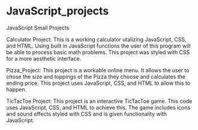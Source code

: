 # JavaScript_projects
JavaScript Small Projects

Calculator Project:
This is a working calculator utalizing JavaScript, CSS, and HTML. Using built in JavaScript functions the user of this program will be able to process basic math problems. This project was styled with CSS for a more aesthetic interface.

Pizza_Project:
This project is a workable online menu. It allows the user to chose the size and toppings of the Pizza they choose and calculates the ending price.
This project uses JavaScript, CSS, and HTML to allow this to happen.

TicTacToe Project:
This project is an interactive TicTacToe game. This code uses JavaScript, CSS, and HTML to achieve this. The game includes icons and sound effects styled with CSS and is given functionality with JavaScript.
